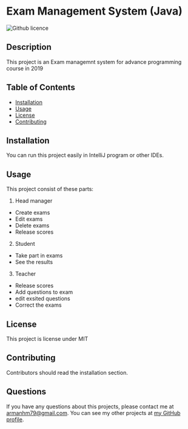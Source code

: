 # Exam Management System (Java)
  ![Github licence](http://img.shields.io/badge/license-MIT-blue.svg)

  ## Description 
  This project is an Exam managemnt system for advance programming course in 2019

  ## Table of Contents
  * [Installation](#installation)
  * [Usage](#usage)
  * [License](#license)
  * [Contributing](#contributing)
  
  ## Installation 
  You can run this project easily in IntelliJ program or other IDEs.

  ## Usage 
  This project consist of these parts:
  1. Head manager 
   - Create exams
   - Edit exams
   - Delete exams
   - Release scores
  
  2. Student
   - Take part in exams
   - See the results
  
  3. Teacher 
   - Release scores
   - Add questions to exam
   - edit exsited questions
   - Correct the exams 
     

  ## License 
  This project is license under MIT

  ## Contributing 
  Contributors should read the installation section. 


  ## Questions
  If you have any questions about this projects, please contact me at armanhm79@gmail.com.
  You can see my other projects at [my GitHub profile](https://github.com/armanh).
  
